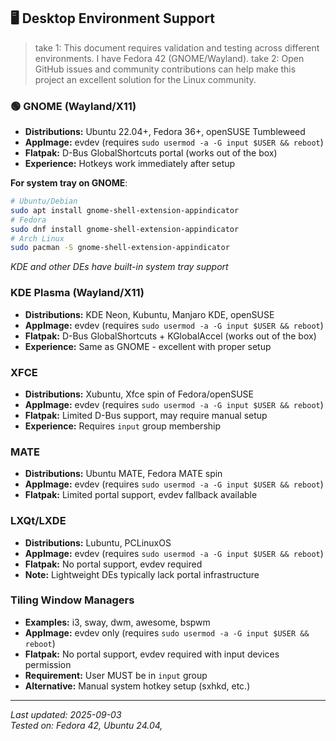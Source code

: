 ## 🖥️ Desktop Environment Support

>take 1: This document requires validation and testing across different environments. I have Fedora 42 (GNOME/Wayland).
>take 2: Open GitHub issues and community contributions can help make this project an excellent solution for the Linux community. 

### 🟢 **GNOME (Wayland/X11)**
- **Distributions:** Ubuntu 22.04+, Fedora 36+, openSUSE Tumbleweed
- **AppImage:** evdev (requires `sudo usermod -a -G input $USER && reboot`)
- **Flatpak:** D-Bus GlobalShortcuts portal (works out of the box)
- **Experience:** Hotkeys work immediately after setup

**For system tray on GNOME**:
```bash
# Ubuntu/Debian
sudo apt install gnome-shell-extension-appindicator
# Fedora
sudo dnf install gnome-shell-extension-appindicator
# Arch Linux
sudo pacman -S gnome-shell-extension-appindicator
```
*KDE and other DEs have built-in system tray support*

### **KDE Plasma (Wayland/X11)**  
- **Distributions:** KDE Neon, Kubuntu, Manjaro KDE, openSUSE
- **AppImage:** evdev (requires `sudo usermod -a -G input $USER && reboot`)
- **Flatpak:** D-Bus GlobalShortcuts + KGlobalAccel (works out of the box)
- **Experience:** Same as GNOME - excellent with proper setup

### **XFCE**
- **Distributions:** Xubuntu, Xfce spin of Fedora/openSUSE
- **AppImage:** evdev (requires `sudo usermod -a -G input $USER && reboot`)
- **Flatpak:** Limited D-Bus support, may require manual setup
- **Experience:** Requires `input` group membership

### **MATE**
- **Distributions:** Ubuntu MATE, Fedora MATE spin
- **AppImage:** evdev (requires `sudo usermod -a -G input $USER && reboot`)
- **Flatpak:** Limited portal support, evdev fallback available

### **LXQt/LXDE**
- **Distributions:** Lubuntu, PCLinuxOS
- **AppImage:** evdev (requires `sudo usermod -a -G input $USER && reboot`)
- **Flatpak:** No portal support, evdev required
- **Note:** Lightweight DEs typically lack portal infrastructure

### **Tiling Window Managers**
- **Examples:** i3, sway, dwm, awesome, bspwm
- **AppImage:** evdev only (requires `sudo usermod -a -G input $USER && reboot`)
- **Flatpak:** No portal support, evdev required with input devices permission
- **Requirement:** User MUST be in `input` group
- **Alternative:** Manual system hotkey setup (sxhkd, etc.)

---

*Last updated: 2025-09-03*  
*Tested on: Fedora 42, Ubuntu 24.04,*